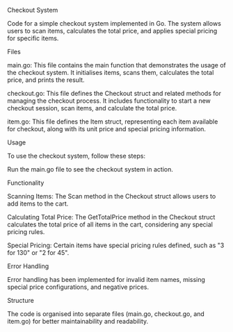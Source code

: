 Checkout System

Code for a simple checkout system implemented in Go. The system allows users to scan items, calculates the total price, and applies special pricing for specific items.

Files

main.go: This file contains the main function that demonstrates the usage of the checkout system. It initialises items, scans them, calculates the total price, and prints the result.

checkout.go: This file defines the Checkout struct and related methods for managing the checkout process. It includes functionality to start a new checkout session, scan items, and calculate the total price.

item.go: This file defines the Item struct, representing each item available for checkout, along with its unit price and special pricing information.

Usage

To use the checkout system, follow these steps:

Run the main.go file to see the checkout system in action.

Functionality

Scanning Items: The Scan method in the Checkout struct allows users to add items to the cart.

Calculating Total Price: The GetTotalPrice method in the Checkout struct calculates the total price of all items in the cart, considering any special pricing rules.

Special Pricing: Certain items have special pricing rules defined, such as "3 for 130" or "2 for 45".

Error Handling

Error handling has been implemented for invalid item names, missing special price configurations, and negative prices.

Structure

The code is organised into separate files (main.go, checkout.go, and item.go) for better maintainability and readability.
